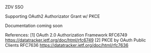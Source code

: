 ZDV SSO

Supporting OAuth2 Authorizator Grant w/ PKCE

Documentation coming soon

References:
[1] OAuth 2.0 Authorization Framework RFC6749 https://datatracker.ietf.org/doc/html/rfc6749
[2] PKCE by OAuth Public Clients RFC7636 https://datatracker.ietf.org/doc/html/rfc7636